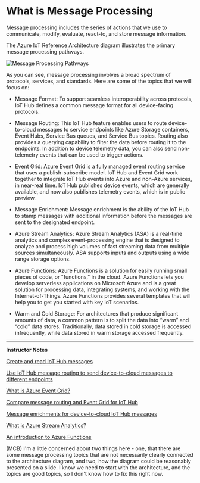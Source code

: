 # What is Message Processing

Message processing includes the series of actions that we use to communicate, modify, evaluate, react-to, and store message information. 

The Azure IoT Reference Architecture diagram illustrates the primary message processing pathways.

![Message Processing Pathways](../../Linked_Image_Files/M04_L01_MessageProcessingPaths_RefArch.JPG)

As you can see, message processing involves a broad spectrum of protocols, services, and standards. Here are some of the topics that we will focus on:

* Message Format: To support seamless interoperability across protocols, IoT Hub defines a common message format for all device-facing protocols.

* Message Routing: This IoT Hub feature enables users to route device-to-cloud messages to service endpoints like Azure Storage containers, Event Hubs, Service Bus queues, and Service Bus topics. Routing also provides a querying capability to filter the data before routing it to the endpoints. In addition to device telemetry data, you can also send non-telemetry events that can be used to trigger actions.

* Event Grid: Azure Event Grid is a fully managed event routing service that uses a publish-subscribe model. IoT Hub and Event Grid work together to integrate IoT Hub events into Azure and non-Azure services, in near-real time. IoT Hub publishes device events, which are generally available, and now also publishes telemetry events, which is in public preview.

* Message Enrichment: Message enrichment is the ability of the IoT Hub to stamp messages with additional information before the messages are sent to the designated endpoint.

* Azure Stream Analytics: Azure Stream Analytics (ASA) is a real-time analytics and complex event-processing engine that is designed to analyze and process high volumes of fast streaming data from multiple sources simultaneously. ASA supports inputs and outputs using a wide range storage options.

* Azure Functions: Azure Functions is a solution for easily running small pieces of code, or "functions," in the cloud. Azure Functions lets you develop serverless applications on Microsoft Azure and is a great solution for processing data, integrating systems, and working with the Internet-of-Things. Azure Functions provides several templates that will help you to get you started with key IoT scenarios.

* Warm and Cold Storage: For architectures that produce significant amounts of data, a common pattern is to split the data into “warm” and “cold” data stores. Traditionally, data stored in cold storage is accessed infrequently, while data stored in warm storage accessed frequently.

---

**Instructor Notes**

[Create and read IoT Hub messages](https://docs.microsoft.com/en-us/azure/iot-hub/iot-hub-devguide-messages-construct)

[Use IoT Hub message routing to send device-to-cloud messages to different endpoints](https://docs.microsoft.com/en-us/azure/iot-hub/iot-hub-devguide-messages-d2c)

[What is Azure Event Grid?](https://docs.microsoft.com/en-us/azure/event-grid/overview)

[Compare message routing and Event Grid for IoT Hub](https://docs.microsoft.com/en-us/azure/iot-hub/iot-hub-event-grid-routing-comparison)

[Message enrichments for device-to-cloud IoT Hub messages](https://docs.microsoft.com/en-us/azure/iot-hub/iot-hub-message-enrichments-overview)

[What is Azure Stream Analytics?](https://docs.microsoft.com/en-us/azure/stream-analytics/stream-analytics-introduction)

[An introduction to Azure Functions](https://docs.microsoft.com/en-us/azure/azure-functions/functions-overview)

(MCB) I'm a little concerned about two things here - one, that there are some message processing topics that are not necessarily clearly connected to the architecture diagram, and two, how the diagram could be reasonably presented on a slide.  I know we need to start with the architecture, and the topics are good topics, so I don't know how to fix this right now.